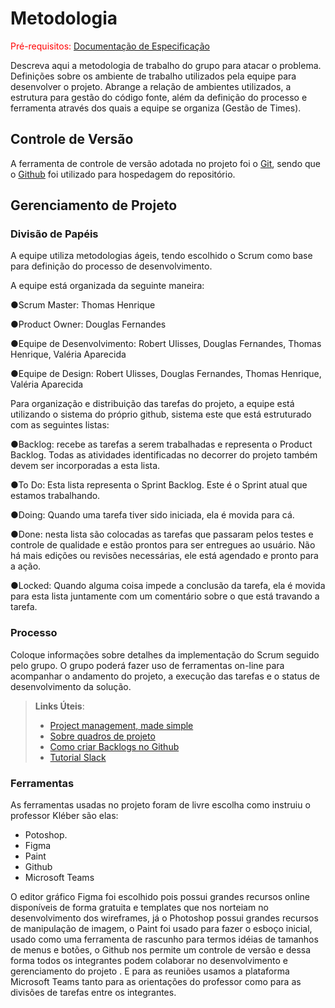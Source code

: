 
# Metodologia

<span style="color:red">Pré-requisitos: <a href="2-Especificação do Projeto.md"> Documentação de Especificação</a></span>

Descreva aqui a metodologia de trabalho do grupo para atacar o problema. Definições sobre os ambiente de trabalho utilizados pela  equipe para desenvolver o projeto. Abrange a relação de ambientes utilizados, a estrutura para gestão do código fonte, além da definição do processo e ferramenta através dos quais a equipe se organiza (Gestão de Times).

## Controle de Versão

A ferramenta de controle de versão adotada no projeto foi o
[Git](https://git-scm.com/), sendo que o [Github](https://github.com)
foi utilizado para hospedagem do repositório.


## Gerenciamento de Projeto

### Divisão de Papéis

A equipe utiliza metodologias ágeis, tendo escolhido o Scrum como base para definição do processo de desenvolvimento.

A equipe está organizada da seguinte maneira:

●Scrum Master: Thomas Henrique

●Product Owner: Douglas Fernandes

●Equipe de Desenvolvimento: Robert Ulisses, Douglas Fernandes, Thomas Henrique, Valéria Aparecida

●Equipe de Design: Robert Ulisses, Douglas Fernandes, Thomas Henrique, Valéria Aparecida

Para  organização  e  distribuição  das  tarefas  do  projeto,  a  equipe  está  utilizando  o  sistema do próprio github, sistema este que está estruturado com as seguintes listas:


●Backlog:  recebe  as  tarefas  a  serem  trabalhadas  e  representa  o  Product  Backlog. Todas  as  atividades  identificadas  no  decorrer  do  projeto  também  devem  ser incorporadas a esta lista.

●To  Do:  Esta  lista  representa  o  Sprint  Backlog.  Este  é  o  Sprint  atual  que estamos trabalhando.

●Doing: Quando uma tarefa tiver sido iniciada, ela é movida para cá.

●Done: nesta lista são colocadas as tarefas que passaram pelos testes e controle de qualidade  e  estão  prontos  para  ser  entregues  ao  usuário.  Não  há  mais  edições  ou revisões necessárias, ele está agendado e pronto para a ação.

●Locked: Quando alguma coisa impede a conclusão da tarefa, ela é movida para esta lista juntamente com um comentário sobre o que está travando a tarefa.


### Processo

Coloque  informações sobre detalhes da implementação do Scrum seguido pelo grupo. O grupo poderá fazer uso de ferramentas on-line para acompanhar o andamento do projeto, a execução das tarefas e o status de desenvolvimento da solução.
 
> **Links Úteis**:
> - [Project management, made simple](https://github.com/features/project-management/)
> - [Sobre quadros de projeto](https://docs.github.com/pt/github/managing-your-work-on-github/about-project-boards)
> - [Como criar Backlogs no Github](https://www.youtube.com/watch?v=RXEy6CFu9Hk)
> - [Tutorial Slack](https://slack.com/intl/en-br/)

### Ferramentas

As ferramentas usadas no projeto foram de livre escolha como instruiu o professor Kléber são elas:

- Potoshop.
- Figma
- Paint
- Github
- Microsoft Teams


O editor gráfico Figma foi escolhido pois possui grandes recursos online disponíveis de forma gratuita e templates que nos norteiam no desenvolvimento dos wireframes, já o Photoshop possui grandes recursos de manipulação de imagem, o Paint foi usado para fazer o esboço inicial, usado como uma ferramenta de rascunho para termos idéias de tamanhos de menus e botões, o Github nos permite um controle de versão e dessa forma todos os integrantes podem colaborar no desenvolvimento e gerenciamento do projeto . E para as reuniões usamos a plataforma Microsoft Teams tanto para as orientações do professor como para as divisões de tarefas entre os integrantes.



